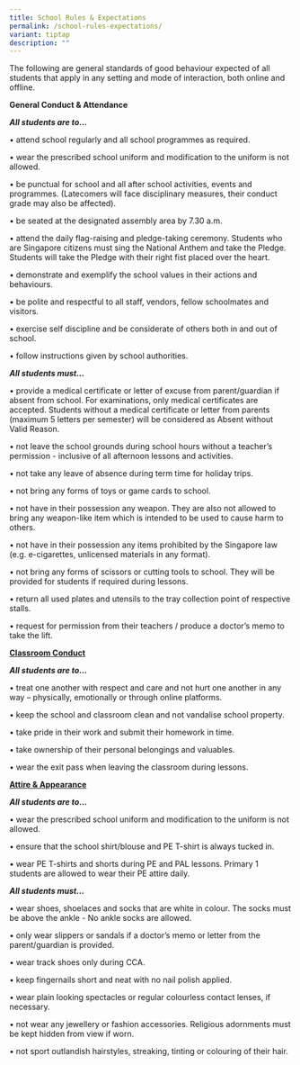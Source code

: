 ```yaml
---
title: School Rules & Expectations
permalink: /school-rules-expectations/
variant: tiptap
description: ""
---
```

<p>The following are general standards of good behaviour expected of all
students that apply in any setting and mode of interaction, both online
and offline.</p>
<p><strong>General Conduct &amp; Attendance</strong>
</p>
<p><strong><em>All students are to…</em></strong>
</p>
<p>• attend school regularly and all school programmes as required.</p>
<p>• wear the prescribed school uniform and modification to the uniform is
not allowed.</p>
<p>• be punctual for school and all after school activities, events and programmes.
(Latecomers will face disciplinary measures, their conduct grade may also
be affected).</p>
<p>• be seated at the designated assembly area by 7.30 a.m.</p>
<p>• attend the daily flag-raising and pledge-taking ceremony. Students who
are Singapore citizens must sing the National Anthem and take the Pledge.
Students will take the Pledge with their right fist placed over the heart.</p>
<p>• demonstrate and exemplify the school values in their actions and behaviours.</p>
<p>• be polite and respectful to all staff, vendors, fellow schoolmates and
visitors.</p>
<p>• exercise self discipline and be considerate of others both in and out
of school.</p>
<p>• follow instructions given by school authorities.</p>
<p><strong><em>All students must…</em></strong>
</p>
<p>• provide a medical certificate or letter of excuse from parent/guardian
if absent from school. For examinations, only medical certificates are
accepted. Students without a medical certificate or letter from parents
(maximum 5 letters per semester) will be considered as Absent without Valid
Reason.</p>
<p>• not leave the school grounds during school hours without a teacher’s
permission - inclusive of all afternoon lessons and activities.</p>
<p>• not take any leave of absence during term time for holiday trips.</p>
<p>• not bring any forms of toys or game cards to school.</p>
<p>• not have in their possession any weapon. They are also not allowed to
bring any weapon-like item which is intended to be used to cause harm to
others.</p>
<p>• not have in their possession any items prohibited by the Singapore law
(e.g. e-cigarettes, unlicensed materials in any format).</p>
<p>• not bring any forms of scissors or cutting tools to school. They will
be provided for students if required during lessons.</p>
<p>• return all used plates and utensils to the tray collection point of
respective stalls.</p>
<p>• request for permission from their teachers / produce a doctor’s memo
to take the lift.</p>
<p><strong><u>Classroom Conduct </u></strong>
</p>
<p><strong><em>All students are to… </em></strong>
</p>
<p>• treat one another with respect and care and not hurt one another in
any way – physically, emotionally or through online platforms.</p>
<p>• keep the school and classroom clean and not vandalise school property.</p>
<p>• take pride in their work and submit their homework in time.</p>
<p>• take ownership of their personal belongings and valuables.</p>
<p>• wear the exit pass when leaving the classroom during lessons.</p>
<p><strong><u>Attire &amp; Appearance </u></strong>
</p>
<p><strong><em>All students are to… </em></strong>
</p>
<p>• wear the prescribed school uniform and modification to the uniform is
not allowed.</p>
<p>• ensure that the school shirt/blouse and PE T-shirt is always tucked
in.</p>
<p>• wear PE T-shirts and shorts during PE and PAL lessons. Primary 1 students
are allowed to wear their PE attire daily.</p>
<p><strong><em>All students must… </em></strong>
</p>
<p>• wear shoes, shoelaces and socks that are white in colour. The socks
must be above the ankle - No ankle socks are allowed.</p>
<p>• only wear slippers or sandals if a doctor’s memo or letter from the
parent/guardian is provided.</p>
<p>• wear track shoes only during CCA.</p>
<p>• keep fingernails short and neat with no nail polish applied.</p>
<p>• wear plain looking spectacles or regular colourless contact lenses,
if necessary.</p>
<p>• not wear any jewellery or fashion accessories. Religious adornments
must be kept hidden from view if worn.</p>
<p>• not sport outlandish hairstyles, streaking, tinting or colouring of
their hair.</p>
<p></p>